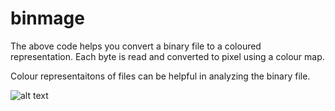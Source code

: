 # binmage
The above code helps you convert a binary file to a coloured representation. Each byte is read and converted to pixel using a colour map.

Colour representaitons of files can be helpful in analyzing the binary file.

![alt text](https://github.com/chaser3/binmage/blob/master/example/05042268ee4fa6959f49e1d99d30fd71.png)

